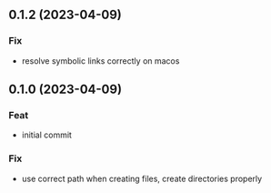 ## 0.1.2 (2023-04-09)

### Fix

- resolve symbolic links correctly on macos

## 0.1.0 (2023-04-09)

### Feat

- initial commit

### Fix

- use correct path when creating files, create directories properly
